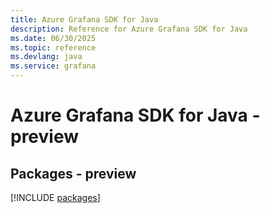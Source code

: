 ```yaml
---
title: Azure Grafana SDK for Java
description: Reference for Azure Grafana SDK for Java
ms.date: 06/30/2025
ms.topic: reference
ms.devlang: java
ms.service: grafana
---
```

# Azure Grafana SDK for Java - preview
## Packages - preview
[!INCLUDE [packages](grafana-index.md)]